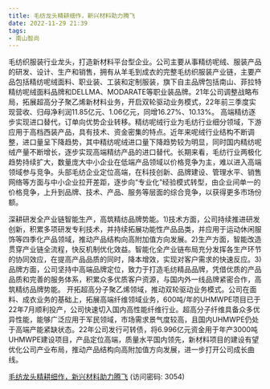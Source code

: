 ```yaml
---
title: 毛纺龙头精耕细作，新兴材料助力腾飞
date: 2022-11-29 21:39
tags:
- 南山智尚
---
```

毛纺织服装行业龙头，打造新材料平台型企业。公司主要从事精纺呢绒、服装产品的研发、设计、生产和销售，拥有从羊毛到成衣的完整毛纺织服装产业链，主要产品包括精纺呢绒面料、职业装、工装和定制服装，旗下自主品牌包括南山、菲拉特精纺呢绒面料品牌和DELLMA、MODARATE等职业装品牌。21年公司调整战略布局，拓展超高分子聚乙烯新材料业务，开启双轮驱动业务模式，22年前三季度实现营收、归母净利润11.85亿元、1.06亿元，同增16.27%、10.13%。
高端精纺逐步实现进口替代，订单向优势企业转移。精纺呢绒行业为毛纺行业细分领域，下游应用于高档西装产品，具有技术、资金密集的特点。近年来呢绒行业结构不断调整，进口量呈下降趋势，其中精纺呢绒进口量下降趋势较为明显，同时国内精纺呢绒产量不断增长，逐步实现高端精纺产品的进口替代。长期来看，毛纺行业两极化趋势持续扩大，数量庞大中小企业在低端产品领域以价格竞争为主，难以进入高端领域参与竞争。头部毛纺企业定位高端，在科技创新、品牌建设、管理水平、销售网络等方面与中小企业拉开差距，逐步向“专业化”经验模式转型，由企业间单一的价格竞争，上升到品牌、技术、产品、服务等层面的综合竞争，以获得更多市场份额。
<!-- more -->
深耕研发全产业链智能生产，高筑精纺品牌势能。1)技术方面，公司持续推进研发创新，积累多项研发专利技术，并持续拓展功能性产品品类，并应用于运动休闲服饰等四季化产品领域，推动产品结构向高附加值方向发展。2)生产方面，智能改造贯穿产业链全流程，快反机制优化效益。智能化全产业链布局充分发挥各生产环节的协同效应，在提高产品品质的同时，降本增效，实现对客户需求的快速反应。3)品牌方面，公司坚持中高端品牌定位，致力于打造毛纺精品品牌，凭借优质的产品品质和完善的服务体系，积累众多优质客户资源，与国内外一线品牌紧密合作，高筑精纺品牌势能。
开拓超高分子聚乙烯领域，推动双轮驱动业务模式。公司在面料、成衣业务的基础上，拓展高端纤维领域业务，600吨/年的UHMWPE项目已于22年7月顺利投产，公司快速切入国内高性能纤维行业。超高分子纤维具备众多优异性能，能够广泛应用于军民领域，市场需求景气度较高，且国内UHMWPE仍处于高端产能紧缺状态。22年公司发行可转债，将6.996亿元资金用于年产3000吨UHMWPE建设项目，产品定位高端，质量水平国内领先，新材料项目的建设有望优化公司产业布局，推动产品结构向高附加值方向发展，进一步打开公司成长曲线。

[毛纺龙头精耕细作，新兴材料助力腾飞](https://url12.ctfile.com/f/3948612-735791392-75ad04?p=3054)
(访问密码: 3054)

